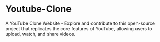 # Youtube-Clone
A YouTube Clone Website - Explore and contribute to this open-source project that replicates the core features of YouTube, allowing users to upload, watch, and share videos.
